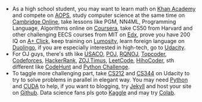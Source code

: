+ As a high school student, you may want to learn math on [Khan Academy](https://www.khanacademy.org/) and compete on [AOPS](https://artofproblemsolving.com/), study computer science at the same time on [Cambridge Online](https://www.cambridgegcsecomputing.org/), take lessons like PGM, NN4ML, Programming Language, Algorithms online on [Coursera](https://www.coursera.org/), take CS50 from Harvard and other challenging EECS courses from MIT on [Edx](https://www.edx.org/), prove you have 200 IQ on [A+ Click](https://www.aplusclick.org/), keep training on [Lumosity](https://www.lumosity.com/), learn foreign language on [Duolingo](https://www.duolingo.com/), if you are especially interested in high-tech, go to [Udacity](https://www.udacity.com/).
+ For OJ guys, there's sth like [USACO](http://train.usaco.org/usacogate), [POJ](http://poj.org/), [RQNOJ](https://www.rqnoj.cn/), [Topcoder](https://www.topcoder.com/), [Codeforces](https://codeforces.com/), [HackerRank](https://www.hackerrank.com/), [ZOJ](),[Timus](http://acm.timus.ru/), [LeetCode](https://leetcode.com/), [HihoCoder](https://hihocoder.com/),  sth different like [CodeHunt](http://www.codehunt.com) and [Python Challenge](http://www.pythonchallenge.com/).
+ To taggle more challenging part, take [CS212](https://www.udacity.com/course/design-of-computer-programs--cs212) and [CS344](https://www.udacity.com/course/intro-to-parallel-programming--cs344) on Udacity to try to solve problems in parallel in elegant way. You may need [Python](https://www.python.org/) and [CUDA](https://developer.nvidia.com/cuda-zone) to help, if you want to blogging, try [Jekyll](https://jekyllrb.com/) and host your site on [Github](https://github.com/). Data science fans pls goto [Kaggle](https://www.kaggle.com/learn/overview) and may try [Colab](https://colab.research.google.com/).

